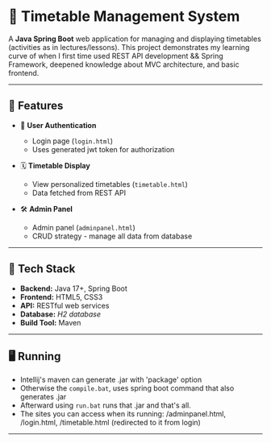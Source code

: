 # 📅 Timetable Management System

A **Java Spring Boot** web application for managing and displaying timetables (activities as in lectures/lessons). This project demonstrates my learning curve of when I first time used REST API development && Spring Framework, deepened knowledge about MVC architecture, and basic frontend.

---

## 🔑 Features

- 🔐 **User Authentication**
  - Login page (`login.html`)
  - Uses generated jwt token for authorization

- 🗓️ **Timetable Display**
  - View personalized timetables (`timetable.html`)
  - Data fetched from REST API

- 🛠️ **Admin Panel**
  - Admin panel (`adminpanel.html`)
  - CRUD strategy - manage all data from database

---

## 🧰 Tech Stack

- **Backend:** Java 17+, Spring Boot
- **Frontend:** HTML5, CSS3
- **API:** RESTful web services
- **Database:** *H2 database*
- **Build Tool:** Maven

---

## 🖥️ Running

- Intellij's maven can generate .jar with 'package' option
- Otherwise the ``compile.bat``, uses spring boot command that also generates .jar
- Afterward using ``run.bat`` runs that .jar and that's all.
- The sites you can access when its running: /adminpanel.html, /login.html, /timetable.html (redirected to it from login)
---
